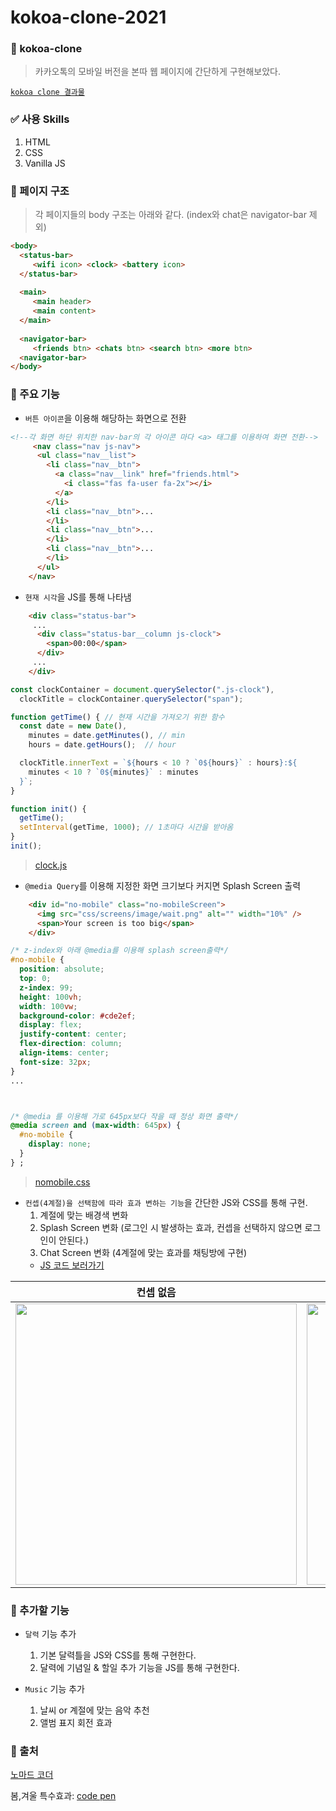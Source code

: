 # kokoa-clone-2021
 
### 📖 kokoa-clone 
> 카카오톡의 모바일 버전을 본따 웹 페이지에 간단하게 구현해보았다. <br>

[`kokoa clone 결과물`](https://park-seung-hun.github.io/kokoa_clone-2021/index.html)<br>

### ✅ 사용 Skills
  1. HTML
  2. CSS
  3. Vanilla JS

### 📒 페이지 구조
> 각 페이지들의 body 구조는 아래와 같다. (index와 chat은 navigator-bar 제외)
```html
<body>
  <status-bar>
     <wifi icon> <clock> <battery icon>
  </status-bar>
      
  <main>
     <main header>
     <main content>
  </main>
   
  <navigator-bar>
     <friends btn> <chats btn> <search btn> <more btn> 
  <navigator-bar>
</body>
```

### 📕 주요 기능 
- `버튼 아이콘`을 이용해 해당하는 화면으로 전환
```html
<!--각 화면 하단 위치한 nav-bar의 각 아이콘 마다 <a> 태그를 이용하여 화면 전환-->
     <nav class="nav js-nav">
      <ul class="nav__list">
        <li class="nav__btn">
          <a class="nav__link" href="friends.html">
            <i class="fas fa-user fa-2x"></i>
          </a>
        </li>
        <li class="nav__btn">...
        </li>
        <li class="nav__btn">...
        </li>
        <li class="nav__btn">...
        </li>
      </ul>
    </nav>
```

- `현재 시각`을 JS를 통해 나타냄
```html
    <div class="status-bar">
     ...
      <div class="status-bar__column js-clock">
        <span>00:00</span>
      </div>
     ...
    </div>
```
```javascript
const clockContainer = document.querySelector(".js-clock"),
  clockTitle = clockContainer.querySelector("span");

function getTime() { // 현재 시간을 가져오기 위한 함수
  const date = new Date(),
    minutes = date.getMinutes(), // min 
    hours = date.getHours();  // hour

  clockTitle.innerText = `${hours < 10 ? `0${hours}` : hours}:${
    minutes < 10 ? `0${minutes}` : minutes
  }`;
}

function init() {
  getTime();
  setInterval(getTime, 1000); // 1초마다 시간을 받아옴
}
init();
```
> [clock.js](https://github.com/Park-Seung-Hun/kokoa_clone-2021/blob/main/js/clock.js)

- `@media Query`를 이용해 지정한 화면 크기보다 커지면 Splash Screen 출력

```html
    <div id="no-mobile" class="no-mobileScreen">
      <img src="css/screens/image/wait.png" alt="" width="10%" />
      <span>Your screen is too big</span>
    </div>
```

```css
/* z-index와 아래 @media를 이용해 splash screen출력*/
#no-mobile {
  position: absolute;
  top: 0;
  z-index: 99;
  height: 100vh;
  width: 100vw;
  background-color: #cde2ef;
  display: flex;
  justify-content: center;
  flex-direction: column;
  align-items: center;
  font-size: 32px;
}
...



/* @media 를 이용해 가로 645px보다 작을 때 정상 화면 출력*/
@media screen and (max-width: 645px) {
  #no-mobile {
    display: none;
  }
} ;
```
> [nomobile.css](https://github.com/Park-Seung-Hun/kokoa_clone-2021/blob/main/css/components/no-mobile.css)

- `컨셉(4계절)을 선택함에 따라 효과 변하는 기능`을 간단한 JS와 CSS를 통해 구현.
  1. 계절에 맞는 배경색 변화 
  2. Splash Screen 변화 (로그인 시 발생하는 효과, 컨셉을 선택하지 않으면 로그인이 안된다.)
  3. Chat Screen 변화 (4계절에 맞는 효과를 채팅방에 구현)
  - [JS 코드 보러가기](https://github.com/Park-Seung-Hun/kokoa_clone-2021/tree/main/js/changeconcept)



컨셉 없음            |봄 컨셉            |  여름 컨셉            |가을 컨셉            |  겨울 컨셉            |
:-------------------------:|:-------------------------:|:-------------------------:|:-------------------------:|:-------------------------:
<img src="https://github.com/Park-Seung-Hun/kokoa_clone-2021/blob/main/resultImage/noconcept.gif" height="450">  |<img src="https://github.com/Park-Seung-Hun/kokoa_clone-2021/blob/main/resultImage/spring.gif" height="450">  |  <img src="https://github.com/Park-Seung-Hun/kokoa_clone-2021/blob/main/resultImage/summer.gif" height="450">  |  <img src="https://github.com/Park-Seung-Hun/kokoa_clone-2021/blob/main/resultImage/fall.gif" height="450">  |  <img src="https://github.com/Park-Seung-Hun/kokoa_clone-2021/blob/main/resultImage/winter.gif" height="450">



### 📘 추가할 기능
 - `달력` 기능 추가 
   1. 기본 달력틀을 JS와 CSS를 통해 구현한다.
   2. 달력에 기념일 & 할일 추가 기능을 JS를 통해 구현한다.

 - `Music` 기능 추가
   1. 날씨 or 계절에 맞는 음악 추천
   2. 앨범 표지 회전 효과

### 📙 출처
[노마드 코더](https://nomadcoders.co/)<br>

봄,겨울 특수효과: [code pen](https://codepen.io/)
